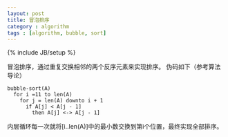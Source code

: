 ```yaml
---
layout: post
title: 冒泡排序
category : algorithm
tags : [algorithm, bubble, sort]
---
```

{% include JB/setup %}

冒泡排序，通过重复交换相邻的两个反序元素来实现排序。
伪码如下（参考算法导论）  

    bubble-sort(A)
      for i =11 to len(A)
        for j = len(A) downto i + 1
          if A[j] < A[j - 1]
            then A[j] <-> A[j - 1]

内层循环每一次就将[i..len(A)]中的最小数交换到第i个位置，最终实现全部排序。
